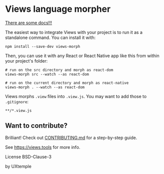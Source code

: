 # Views language morpher

[There are some docs!!!](https://github.com/viewsdx/docs)

The easiest way to integrate Views with your project is to run it as a
standalone command. You can install it with:

```
npm install --save-dev views-morph
```

Then, you can use it with any React or React Native app like this from within
your project's folder:

```
# run on the src directory and morph as react-dom
views-morph src --watch --as react-dom

# run on the current directory and morph as react-native
views-morph . --watch --as react-dom
```

Views morphs `.view` files into `.view.js`. You may want to add those to `.gitignore`:

```
**/*.view.js
```

## Want to contribute?

Brilliant! Check out [CONTRIBUTING.md](https://github.com/viewstools/morph/blob/master/CONTRIBUTING.md) for a step-by-step guide.


See https://views.tools for more info.

License BSD-Clause-3

by UXtemple
